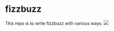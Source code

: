 # fizzbuzz

This repo is to write fizzbuzz with various ways.
![](http://image.chosun.com/sitedata/image/201609/27/2016092701550_0.jpg)

